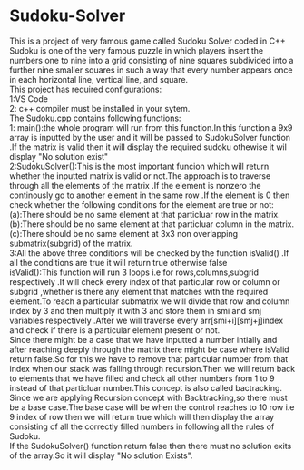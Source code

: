 # Sudoku-Solver
This is a project of very famous game called Sudoku Solver coded in C++<br/>
Sudoku is one of the very famous  puzzle in which players insert the numbers one to nine into a grid consisting of nine squares subdivided into a further nine smaller squares in such a way that every number appears once in each horizontal line, vertical line, and square.<br/>
This project has required configurations:<br/>
1:VS Code <br/>
2: c++ compiler must be installed in your sytem.<br/>
The Sudoku.cpp contains following functions:<br/>
1: main():the whole program will run from this function.In this function a 9x9 array is inputted by the user and it will be passed to SudokuSolver function
.If the matrix  is valid then it will display the required sudoku othewise it wil display "No solution exist"<br/>
2:SudokuSolver():This is the most important funcion which will return whether the inputted matrix is valid or not.The approach is to traverse through all the  elements of the matrix .If the element is nonzero the continously go to another element in the same row .If the element is 0 then check whether the following conditions for the element  are true or not:<br/>
(a):There should be no same element at that particluar row in the matrix.<br/>
(b):There should be no same element at that particluar column in the matrix.<br/>
(c):There should be no same element at 3x3 non overlapping submatrix(subgrid) of the  matrix.<br/>
3:All the above three conditions will be checked by the function isValid() .If all the conditions are true it will return true otherwise false<br/>
isValid():This function will run 3 loops i.e for rows,columns,subgrid respectively .It will check every index of that particular row or column or subgrid ,whether is there any element that matches with the required element.To reach a particular submatrix we will divide that row and column index by 3 and then multiply it with 3 and store them in smi and smj variables respectively .After we will traverse every arr[smi+i][smj+j]index and check if there is a  particular element present or not.<br/>
Since there might be a case that we have inputted a number intially and after reaching deeply through the matrix there might be case where isValid return false.So for this we have to remove that particular number from that index when our stack was falling through recursion.Then we will return back to elements that we have filled and check all other numbers from 1 to 9 instead of that particluar number.This concept is  also called bactracking.<br/>
Since we are applying Recursion concept with Backtracking,so there must be a base case.The base case will be when the control reaches to 10 row i.e 9 index of row then we will return true which will then display the array consisting of all the correctly filled numbers in following all the rules of Sudoku.<br/>
If the SudokuSolver() function return false then there must no solution exits of the array.So it will display "No solution Exists".<br/>
